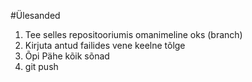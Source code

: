 #Ülesanded

1. Tee selles repositooriumis omanimeline oks (branch)
2. Kirjuta antud failides vene keelne tõlge
3. Õpi Pähe kõik sõnad
4. git push
